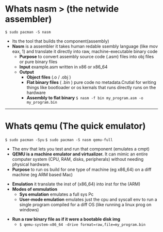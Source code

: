 # Whats nasm > (the netwide assembler)

`$ sudo pacman -S nasm`

- Its the tool that builds the component(assembly)
- **Nasm** is a assembler it takes human redable ssembly language (like mov eax, 1) and translate it directly into raw, machine-executable binary code
  - **Purpose** to convert assembly source code (.asm) files into obj files or pure binary files
  - **Input** example.asm written in x86 or x86_64
  - **Output**
    - **Object files** (.o / .obj )
    - **Flat binary files** ( .bin ) pure code no metadata.Crutial for writing things like bootloader or os kernals that runs directly runs on the hardware
    - **Assembly to flat binary** `$ nasm -f bin my_program.asm -o my_program.bin`

---

# Whats qemu (The quick emulator)

`$ sudo pacman -Syu`
`$ sudo pacman -S nasm qemu-full`

- The env that lets you test and run that component (emulates a cmpt)
- **QEMU is a machine emulator and virtualizer.** It can mimic an entire computer system (CPU, RAM, disks, peripherals) without needing physical hardware.
- **Purpose** to run os build for one type of machine (eg x86_64) on a diff machine (eg ARM based Mac)

* **Emulation** it translate the inst of (x86_64) into inst for the (ARM)
* **Modes of emmulation**
  - **Sys emulation** emulates a full sys Pc
  - **User-mode emulation** emulates just the cpu and syscall env to run a single program compiled for a diff OS (like running a linux prog on windows)

- **Run a raw binary file as if it were a bootable disk img**
  - `$ qemu-system-x86_64 -drive format=raw,file=my_program.bin`
